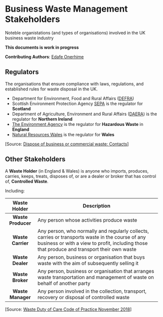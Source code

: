 # Business Waste Management Stakeholders

Noteble organistations (and types of organisations) involved in the UK business waste industry

**This documents is work in progress**

**Contributing Authors**: [Edafe Onerhime](https://ekoner.com/)

## Regulators

The organisations that ensure compliance with laws, regulations, and established rules for waste disposal in the UK.

  - Department for Environment, Food and Rural Affairs ([DEFRA](https://www.gov.uk/government/organisations/department-for-environment-food-rural-affairs))
  - Scottish Environment Protection Agency [SEPA](https://www.sepa.org.uk/about-us/) is the regulator for **Scotland**
  - Department of Agriculture, Environment and Rural Affairs ([DAERA](https://www.daera-ni.gov.uk/)) is the regulator for **Northern Ireland**
  - [The Environment Agency](https://www.gov.uk/government/organisations/environment-agency) is the regulator for **Hazardous Waste** in **England** 
  - [Natural Resources Wales](https://naturalresources.wales/) is the regulator for **Wales** 

[Source: [Dispose of business or commercial waste: Contacts](https://www.gov.uk/managing-your-waste-an-overview/contacts)]

## Other Stakeholders

A **Waste Holder** (in England & Wales) is anyone who imports, produces, carries, keeps, treats, disposes 
of, or are a dealer or broker that has control of, **Controlled Waste**. 

Including:

| Waste Holder         | Description |
|:--------------------:|------------------------------------------|
| **Waste Producer** | Any person whose activities produce waste |
| **Waste Carrier** | Any person, who normally and regularly collects, carries or transports waste in the course of any business or with a view to profit, including those that produce and transport their own waste |
| **Waste Dealer** | Any person, business or organisation that buys waste with the aim of subsequently selling it | 
| **Waste Broker** | Any person, business or organisation that arranges waste transportation and management of waste on behalf of another party |
| **Waste Manager** | Any person involved in the collection, transport, recovery or disposal of controlled waste | 

[Source: [Waste Duty of Care Code of 
Practice November 2018](https://assets.publishing.service.gov.uk/government/uploads/system/uploads/attachment_data/file/759083/waste-code-practice-2018.pdf)] 
